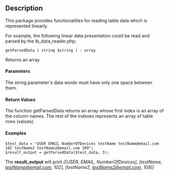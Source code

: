 ## Description

This package provides functionalities for reading table data which is represented linearly.

For example, the following linear data presentation could be read and parsed by the lb_data_reader.php;

```
getParsedData ( string $string ) : array
```

Returns an array 

#### Parameters

The string parameter's data words must have only one space between them.


#### Return Values

The function getParsedData returns an array whose first index is an array of the column names. 
The rest of the indexes represents an array of table rows (values). 


#### Examples

```
$test_data = "USER EMAIL NumberOfDevices testName testName@email.com 102 testName2 testName2@email.com 109";
$result_output = getParsedData($test_data, 3);
``` 
The **result_output** will print *[[USER, EMAIL, NumberOfDevices], [testName, testName@email.com, 102], [testName2, testName2@email.com, 109]]*

